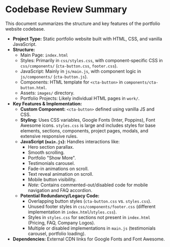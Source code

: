# Codebase Review Summary

This document summarizes the structure and key features of the portfolio website codebase.

*   **Project Type:** Static portfolio website built with HTML, CSS, and vanilla JavaScript.
*   **Structure:**
    *   Main Page: `index.html`
    *   Styles: Primarily in `css/styles.css`, with component-specific CSS in `css/components/` (`cta-button.css`, `footer.css`).
    *   JavaScript: Mainly in `js/main.js`, with component logic in `js/components/` (`cta-button.js`).
    *   Components: HTML template for `<cta-button>` in `components/cta-button.html`.
    *   Assets: `images/` directory.
    *   Portfolio Projects: Likely individual HTML pages in `work/`.
*   **Key Features & Implementation:**
    *   **Custom Component:** `<cta-button>` defined using vanilla JS and CSS.
    *   **Styling:** Uses CSS variables, Google Fonts (Inter, Poppins), Font Awesome icons. `styles.css` is large and includes styles for base elements, sections, components, project pages, modals, and extensive responsive rules.
    *   **JavaScript (`main.js`):** Handles interactions like:
        *   Hero section parallax.
        *   Smooth scrolling.
        *   Portfolio "Show More".
        *   Testimonials carousel.
        *   Fade-in animations on scroll.
        *   Text reveal animation on scroll.
        *   Mobile button visibility.
        *   *Note:* Contains commented-out/disabled code for mobile navigation and FAQ accordion.
    *   **Potential Redundancy/Legacy Code:**
        *   Overlapping button styles (`cta-button.css` vs. `styles.css`).
        *   Unused footer styles in `css/components/footer.css` (different implementation in `index.html`/`styles.css`).
        *   Styles in `styles.css` for sections not present in `index.html` (Pricing, FAQ, Company Logos).
        *   Multiple or disabled implementations in `main.js` (testimonials carousel, portfolio loading).
*   **Dependencies:** External CDN links for Google Fonts and Font Awesome. 